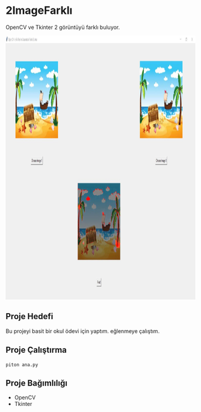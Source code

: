 # 2ImageFarklı
 OpenCV ve Tkinter 2 görüntüyü farklı buluyor.


<p hizalama="merkez">
  <img title="" src="https://github.com/yessGlory17/2ImageDifferent/blob/main/screenshots/s1.JPG" alt="" data-align="center" width="100%" height= "700 piksel">
</p>


## Proje Hedefi
Bu projeyi basit bir okul ödevi için yaptım. eğlenmeye çalıştım.

## Proje Çalıştırma
```
piton ana.py
```

## Proje Bağımlılığı
- OpenCV
- Tkinter
